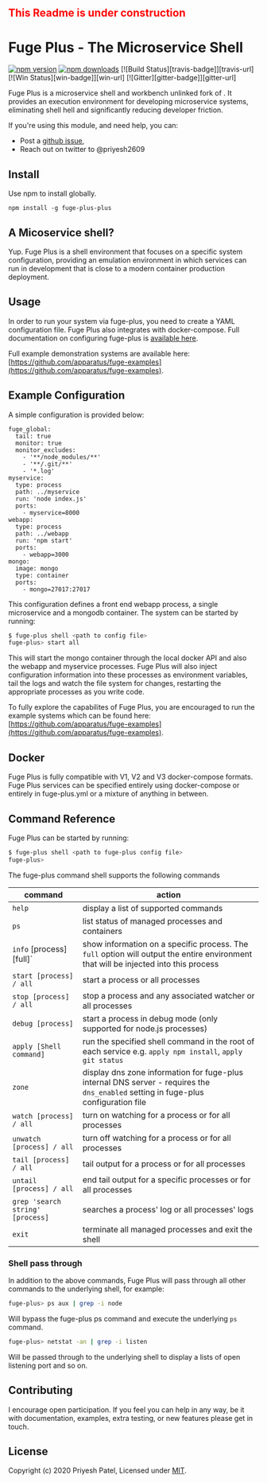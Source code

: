 ## **<span style="color:red">This Readme is under construction</span>**

# Fuge Plus - The Microservice Shell

[![npm version][npm-badge]][npm-url]
[![npm downloads][npm-downloads-badge]][npm-url]
[![Build Status][travis-badge]][travis-url]
[![Win Status][win-badge]][win-url]
[![Gitter][gitter-badge]][gitter-url]

Fuge Plus is a microservice shell and workbench unlinked fork of . It provides an execution environment for developing microservice systems, eliminating shell hell and significantly reducing developer friction.

If you're using this module, and need help, you can:

- Post a [github issue](https://github.com/priyesh2609/fuge-plus/issues),
- Reach out on twitter to @priyesh2609

## Install

Use npm to install globally.

```
npm install -g fuge-plus-plus
```

## A Micoservice shell?

Yup. Fuge Plus is a shell environment that focuses on a specific system configuration, providing an emulation environment in which services can run in development that is close to a modern container production deployment.

## Usage

In order to run your system via fuge-plus, you need to create a YAML configuration file. Fuge Plus also integrates with docker-compose. Full documentation on configuring fuge-plus is [available here](https://github.com/apparatus/fuge-config).

Full example demonstration systems are available here:
[https://github.com/apparatus/fuge-examples](https://github.com/apparatus/fuge-examples).

## Example Configuration

A simple configuration is provided below:

```
fuge_global:
  tail: true
  monitor: true
  monitor_excludes:
    - '**/node_modules/**'
    - '**/.git/**'
    - '*.log'
myservice:
  type: process
  path: ../myservice
  run: 'node index.js'
  ports:
    - myservice=8000
webapp:
  type: process
  path: ../webapp
  run: 'npm start'
  ports:
    - webapp=3000
mongo:
  image: mongo
  type: container
  ports:
    - mongo=27017:27017
```

This configuration defines a front end webapp process, a single microservice and a mongodb container. The system can be started by running:

```sh
$ fuge-plus shell <path to config file>
fuge-plus> start all
```

This will start the mongo container through the local docker API and also the webapp and myservice processes. Fuge Plus will also inject configuration information into these processes as environment variables, tail the logs and watch the file system for changes, restarting the appropriate processes as you write code.

To fully explore the capabilites of Fuge Plus, you are encouraged to run the example systems which can be found here: [https://github.com/apparatus/fuge-examples](https://github.com/apparatus/fuge-examples).

## Docker

Fuge Plus is fully compatible with V1, V2 and V3 docker-compose formats. Fuge Plus services can be specified entirely using docker-compose or entirely in fuge-plus.yml or a mixture of anything in between.

## Command Reference

Fuge Plus can be started by running:

```sh
$ fuge-plus shell <path to fuge-plus config file>
fuge-plus>
```

The fuge-plus command shell supports the following commands

| command                          | action                                                                                                                               |
| -------------------------------- | ------------------------------------------------------------------------------------------------------------------------------------ |
| `help`                           | display a list of supported commands                                                                                                 |
| `ps`                             | list status of managed processes and containers                                                                                      |
| `info` [process] [full]`         | show information on a specific process. The `full` option will output the entire environment that will be injected into this process |
| `start [process] / all`          | start a process or all processes                                                                                                     |
| `stop [process] / all`           | stop a process and any associated watcher or all processes                                                                           |
| `debug [process]`                | start a process in debug mode (only supported for node.js processes)                                                                 |
| `apply [Shell command]`          | run the specified shell command in the root of each service e.g. `apply npm install`, `apply git status`                             |
| `zone`                           | display dns zone information for fuge-plus internal DNS server - requires the `dns_enabled` setting in fuge-plus configuration file  |
| `watch [process] / all`          | turn on watching for a process or for all processes                                                                                  |
| `unwatch [process] / all`        | turn off watching for a process or for all processes                                                                                 |
| `tail [process] / all`           | tail output for a process or for all processes                                                                                       |
| `untail [process] / all`         | end tail output for a specific processes or for all processes                                                                        |
| `grep 'search string' [process]` | searches a process' log or all processes' logs                                                                                       |
| `exit`                           | terminate all managed processes and exit the shell                                                                                   |

### Shell pass through

In addition to the above commands, Fuge Plus will pass through all other commands to the underlying shell, for example:

```sh
fuge-plus> ps aux | grep -i node
```

Will bypass the fuge-plus ps command and execute the underlying `ps` command.

```sh
fuge-plus> netstat -an | grep -i listen
```

Will be passed through to the underlying shell to display a lists of open listening port and so on.

## Contributing

I encourage open participation. If you feel you can help in any way, be it with
documentation, examples, extra testing, or new features please get in touch.

## License

Copyright (c) 2020 Priyesh Patel, Licensed under [MIT][].

[npm-badge]: https://badge.fury.io/js/fuge-plus.svg
[npm-url]: https://badge.fury.io/js/fuge-plus
[npm-downloads-badge]: https://img.shields.io/npm/dm/fuge-plus.svg?maxAge=2592000
[mit]: ./LICENSE
